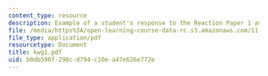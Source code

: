 ```yaml
---
content_type: resource
description: Example of a student's response to the Reaction Paper 1 assignment.
file: /media/https%3A/open-learning-course-data-rc.s3.amazonaws.com/11-368-environmental-justice-fall-2004/b0db596f298cd794c10ea47e626e772e_kwg1.pdf
file_type: application/pdf
resourcetype: Document
title: kwg1.pdf
uid: b0db596f-298c-d794-c10e-a47e626e772e
---
```

